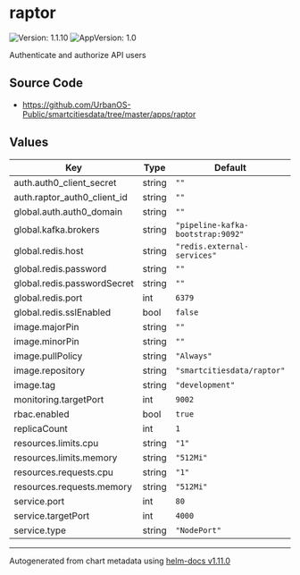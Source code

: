 # raptor

![Version: 1.1.10](https://img.shields.io/badge/Version-1.1.10-informational?style=flat-square) ![AppVersion: 1.0](https://img.shields.io/badge/AppVersion-1.0-informational?style=flat-square)

Authenticate and authorize API users

## Source Code

* <https://github.com/UrbanOS-Public/smartcitiesdata/tree/master/apps/raptor>

## Values

| Key | Type | Default | Description |
|-----|------|---------|-------------|
| auth.auth0_client_secret | string | `""` |  |
| auth.raptor_auth0_client_id | string | `""` |  |
| global.auth.auth0_domain | string | `""` |  |
| global.kafka.brokers | string | `"pipeline-kafka-bootstrap:9092"` |  |
| global.redis.host | string | `"redis.external-services"` |  |
| global.redis.password | string | `""` |  |
| global.redis.passwordSecret | string | `""` |  |
| global.redis.port | int | `6379` |  |
| global.redis.sslEnabled | bool | `false` |  |
| image.majorPin | string | `""` |  |
| image.minorPin | string | `""` |  |
| image.pullPolicy | string | `"Always"` |  |
| image.repository | string | `"smartcitiesdata/raptor"` |  |
| image.tag | string | `"development"` |  |
| monitoring.targetPort | int | `9002` |  |
| rbac.enabled | bool | `true` |  |
| replicaCount | int | `1` |  |
| resources.limits.cpu | string | `"1"` |  |
| resources.limits.memory | string | `"512Mi"` |  |
| resources.requests.cpu | string | `"1"` |  |
| resources.requests.memory | string | `"512Mi"` |  |
| service.port | int | `80` |  |
| service.targetPort | int | `4000` |  |
| service.type | string | `"NodePort"` |  |

----------------------------------------------
Autogenerated from chart metadata using [helm-docs v1.11.0](https://github.com/norwoodj/helm-docs/releases/v1.11.0)
